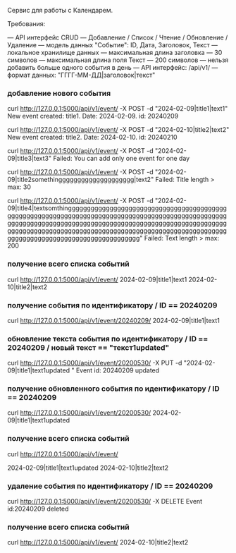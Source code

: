Сервис для работы с Календарем.

Требования:

— API интерфейс CRUD — Добавление / Список / Чтение / Обновление / Удаление
— модель данных "Событие": ID, Дата, Заголовок, Текст
— локальное хранилище данных
— максимальная длина заголовка — 30 символов
— максимальная длина поля Текст — 200 символов
— нельзя добавить больше одного события в день
— API интерфейс: /api/v1/
— формат данных: "ГГГГ-ММ-ДД|заголовок|текст" 

### добавление нового события

curl http://127.0.0.1:5000/api/v1/event/ -X POST -d "2024-02-09|title1|text1"
New event created: title1. Date: 2024-02-09. id: 20240209

curl http://127.0.0.1:5000/api/v1/event/ -X POST -d "2024-02-10|title2|text2"
New event created: title2. Date: 2024-02-10. id: 20240210

curl http://127.0.0.1:5000/api/v1/event/ -X POST -d "2024-02-09|title3|text3"
Failed: You can add only one event for one day

curl http://127.0.0.1:5000/api/v1/event/ -X POST -d "2024-02-09|title2somethingggggggggggggggggggg|text2"
Failed: Title length > max: 30

curl http://127.0.0.1:5000/api/v1/event/ -X POST -d "2024-02-09|title4|textsomthinggggggggggggggggggggggggggggggggggggggggggggggggggggggggggggggggggggggggggggggggggggggggggggggggggggggggggggggggggggggggggggggggggggggggggggggggggggggggggggggggggggggggggggggggggggggggggggggggggggggggggggggggggggggggggggggggggggggggggggggggggggggggggg"
Failed: Text length > max: 200

### получение всего списка событий

curl http://127.0.0.1:5000/api/v1/event/
2024-02-09|title1|text1
2024-02-10|title2|text2

### получение события по идентификатору / ID == 20240209

curl http://127.0.0.1:5000/api/v1/event/20240209/
2024-02-09|title1|text1

### обновление текста события по идентификатору / ID == 20240209 /  новый текст == "текст1updated"

curl http://127.0.0.1:5000/api/v1/event/20200530/ -X PUT -d "2024-02-09|title1|text1updated "
Event id: 20240209 updated

### получение обновленного события по идентификатору / ID == 20240209

curl http://127.0.0.1:5000/api/v1/event/20200530/
2024-02-09|title1|text1updated

### получение всего списка событий

curl http://127.0.0.1:5000/api/v1/event/

2024-02-09|title1|text1updated
2024-02-10|title2|text2

### удаление события по идентификатору / ID == 20240209
 
curl http://127.0.0.1:5000/api/v1/event/20200530/  -X DELETE
Event id:20240209 deleted

### получение всего списка событий

curl http://127.0.0.1:5000/api/v1/event/
2024-02-10|title2|text2
